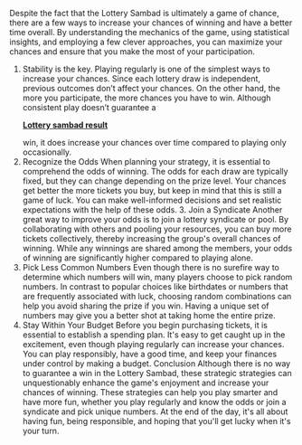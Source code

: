 Despite the fact that the Lottery Sambad is ultimately a game of chance, there are a few ways to increase your chances of winning and have a better time overall. By understanding the mechanics of the game, using statistical insights, and employing a few clever approaches, you can maximize your chances and ensure that you make the most of your participation.
 1.    Stability is the key.  Playing regularly is one of the simplest ways to increase your chances.   Since each lottery draw is independent, previous outcomes don’t affect your chances.    On the other hand, the more you participate, the more chances you have to win.  Although consistent play doesn’t guarantee a <p><strong><a href="https://lotterysambad.ws/">Lottery sambad result</a></strong></p>
 win, it does increase your chances over time compared to playing only occasionally.
 2.    Recognize the Odds When planning your strategy, it is essential to comprehend the odds of winning.   The odds for each draw are typically fixed, but they can change depending on the prize level.   Your chances get better the more tickets you buy, but keep in mind that this is still a game of luck.  You can make well-informed decisions and set realistic expectations with the help of these odds.   3.    Join a Syndicate
 Another great way to improve your odds is to join a lottery syndicate or pool. By collaborating with others and pooling your resources, you can buy more tickets collectively, thereby increasing the group's overall chances of winning.    While any winnings are shared among the members, your odds of winning are significantly higher compared to playing alone.
 4.    Pick Less Common Numbers
 Even though there is no surefire way to determine which numbers will win, many players choose to pick random numbers.  In contrast to popular choices like birthdates or numbers that are frequently associated with luck, choosing random combinations can help you avoid sharing the prize if you win. Having a unique set of numbers may give you a better shot at taking home the entire prize.
 5.    Stay Within Your Budget
 Before you begin purchasing tickets, it is essential to establish a spending plan.   It's easy to get caught up in the excitement, even though playing regularly can increase your chances. You can play responsibly, have a good time, and keep your finances under control by making a budget. Conclusion
 Although there is no way to guarantee a win in the Lottery Sambad, these strategic strategies can unquestionably enhance the game's enjoyment and increase your chances of winning.  These strategies can help you play smarter and have more fun, whether you play regularly and know the odds or join a syndicate and pick unique numbers.   At the end of the day, it's all about having fun, being responsible, and hoping that you'll get lucky when it's your turn.
